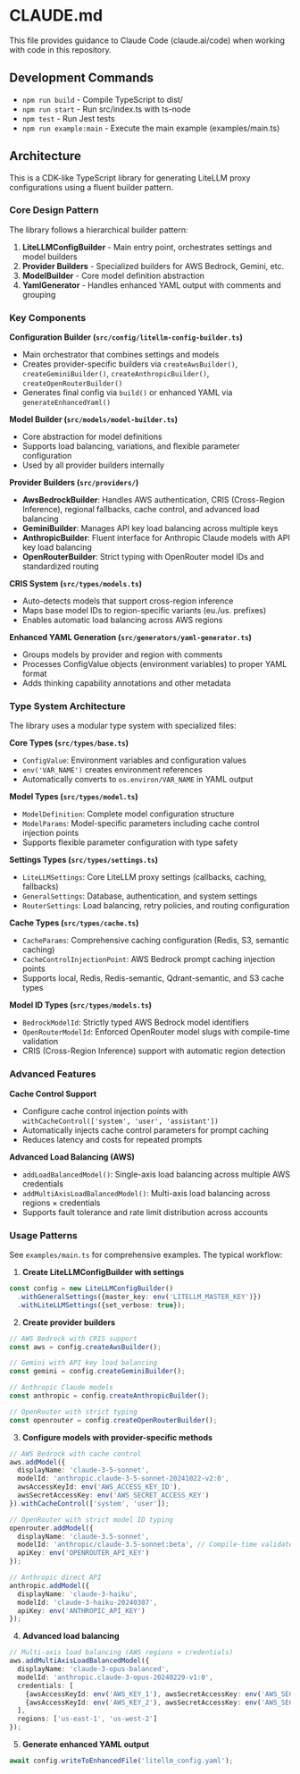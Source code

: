 # CLAUDE.md

This file provides guidance to Claude Code (claude.ai/code) when working with code in this repository.

## Development Commands

- `npm run build` - Compile TypeScript to dist/
- `npm run start` - Run src/index.ts with ts-node
- `npm test` - Run Jest tests
- `npm run example:main` - Execute the main example (examples/main.ts)

## Architecture

This is a CDK-like TypeScript library for generating LiteLLM proxy configurations using a fluent builder pattern.

### Core Design Pattern

The library follows a hierarchical builder pattern:
1. **LiteLLMConfigBuilder** - Main entry point, orchestrates settings and model builders
2. **Provider Builders** - Specialized builders for AWS Bedrock, Gemini, etc. 
3. **ModelBuilder** - Core model definition abstraction
4. **YamlGenerator** - Handles enhanced YAML output with comments and grouping

### Key Components

**Configuration Builder (`src/config/litellm-config-builder.ts`)**
- Main orchestrator that combines settings and models
- Creates provider-specific builders via `createAwsBuilder()`, `createGeminiBuilder()`, `createAnthropicBuilder()`, `createOpenRouterBuilder()`
- Generates final config via `build()` or enhanced YAML via `generateEnhancedYaml()`

**Model Builder (`src/models/model-builder.ts`)**
- Core abstraction for model definitions
- Supports load balancing, variations, and flexible parameter configuration
- Used by all provider builders internally

**Provider Builders (`src/providers/`)**
- **AwsBedrockBuilder**: Handles AWS authentication, CRIS (Cross-Region Inference), regional fallbacks, cache control, and advanced load balancing
- **GeminiBuilder**: Manages API key load balancing across multiple keys
- **AnthropicBuilder**: Fluent interface for Anthropic Claude models with API key load balancing
- **OpenRouterBuilder**: Strict typing with OpenRouter model IDs and standardized routing

**CRIS System (`src/types/models.ts`)**
- Auto-detects models that support cross-region inference
- Maps base model IDs to region-specific variants (eu./us. prefixes)
- Enables automatic load balancing across AWS regions

**Enhanced YAML Generation (`src/generators/yaml-generator.ts`)**
- Groups models by provider and region with comments
- Processes ConfigValue objects (environment variables) to proper YAML format
- Adds thinking capability annotations and other metadata

### Type System Architecture

The library uses a modular type system with specialized files:

**Core Types (`src/types/base.ts`)**
- `ConfigValue`: Environment variables and configuration values 
- `env('VAR_NAME')` creates environment references
- Automatically converts to `os.environ/VAR_NAME` in YAML output

**Model Types (`src/types/model.ts`)**
- `ModelDefinition`: Complete model configuration structure
- `ModelParams`: Model-specific parameters including cache control injection points
- Supports flexible parameter configuration with type safety

**Settings Types (`src/types/settings.ts`)**
- `LiteLLMSettings`: Core LiteLLM proxy settings (callbacks, caching, fallbacks)
- `GeneralSettings`: Database, authentication, and system settings
- `RouterSettings`: Load balancing, retry policies, and routing configuration

**Cache Types (`src/types/cache.ts`)**
- `CacheParams`: Comprehensive caching configuration (Redis, S3, semantic caching)
- `CacheControlInjectionPoint`: AWS Bedrock prompt caching injection points
- Supports local, Redis, Redis-semantic, Qdrant-semantic, and S3 cache types

**Model ID Types (`src/types/models.ts`)**
- `BedrockModelId`: Strictly typed AWS Bedrock model identifiers
- `OpenRouterModelId`: Enforced OpenRouter model slugs with compile-time validation
- CRIS (Cross-Region Inference) support with automatic region detection

### Advanced Features

**Cache Control Support**
- Configure cache control injection points with `withCacheControl(['system', 'user', 'assistant'])`
- Automatically injects cache control parameters for prompt caching
- Reduces latency and costs for repeated prompts

**Advanced Load Balancing (AWS)**
- `addLoadBalancedModel()`: Single-axis load balancing across multiple AWS credentials
- `addMultiAxisLoadBalancedModel()`: Multi-axis load balancing across regions × credentials
- Supports fault tolerance and rate limit distribution across accounts

### Usage Patterns

See `examples/main.ts` for comprehensive examples. The typical workflow:

1. **Create LiteLLMConfigBuilder with settings**
```typescript
const config = new LiteLLMConfigBuilder()
  .withGeneralSettings({master_key: env('LITELLM_MASTER_KEY')})
  .withLiteLLMSettings({set_verbose: true});
```

2. **Create provider builders**
```typescript
// AWS Bedrock with CRIS support
const aws = config.createAwsBuilder();

// Gemini with API key load balancing  
const gemini = config.createGeminiBuilder();

// Anthropic Claude models
const anthropic = config.createAnthropicBuilder();

// OpenRouter with strict typing
const openrouter = config.createOpenRouterBuilder();
```

3. **Configure models with provider-specific methods**
```typescript
// AWS Bedrock with cache control
aws.addModel({
  displayName: 'claude-3-5-sonnet',
  modelId: 'anthropic.claude-3-5-sonnet-20241022-v2:0',
  awsAccessKeyId: env('AWS_ACCESS_KEY_ID'),
  awsSecretAccessKey: env('AWS_SECRET_ACCESS_KEY')
}).withCacheControl(['system', 'user']);

// OpenRouter with strict model ID typing
openrouter.addModel({
  displayName: 'claude-3.5-sonnet',
  modelId: 'anthropic/claude-3.5-sonnet:beta', // Compile-time validated
  apiKey: env('OPENROUTER_API_KEY')
});

// Anthropic direct API
anthropic.addModel({
  displayName: 'claude-3-haiku',
  modelId: 'claude-3-haiku-20240307',
  apiKey: env('ANTHROPIC_API_KEY')
});
```

4. **Advanced load balancing**
```typescript
// Multi-axis load balancing (AWS regions × credentials)
aws.addMultiAxisLoadBalancedModel({
  displayName: 'claude-3-opus-balanced',
  modelId: 'anthropic.claude-3-opus-20240229-v1:0',
  credentials: [
    {awsAccessKeyId: env('AWS_KEY_1'), awsSecretAccessKey: env('AWS_SECRET_1')},
    {awsAccessKeyId: env('AWS_KEY_2'), awsSecretAccessKey: env('AWS_SECRET_2')}
  ],
  regions: ['us-east-1', 'us-west-2']
});
```

5. **Generate enhanced YAML output**
```typescript
await config.writeToEnhancedFile('litellm_config.yaml');
```